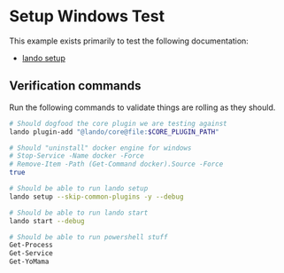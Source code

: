 Setup Windows Test
==================

This example exists primarily to test the following documentation:

* [lando setup](https://docs.lando.dev/cli/setup.html)

Verification commands
---------------------

Run the following commands to validate things are rolling as they should.

```bash
# Should dogfood the core plugin we are testing against
lando plugin-add "@lando/core@file:$CORE_PLUGIN_PATH"

# Should "uninstall" docker engine for windows
# Stop-Service -Name docker -Force
# Remove-Item -Path (Get-Command docker).Source -Force
true

# Should be able to run lando setup
lando setup --skip-common-plugins -y --debug

# Should be able to run lando start
lando start --debug

# Should be able to run powershell stuff
Get-Process
Get-Service
Get-YoMama
```
